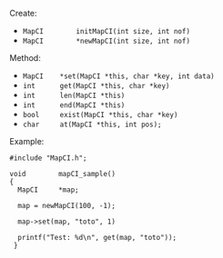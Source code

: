 Create:

- `MapCI		initMapCI(int size, int nof)`
- `MapCI		*newMapCI(int size, int nof)`

Method:

- `MapCI	*set(MapCI *this, char *key, int data)`
- `int		get(MapCI *this, char *key)`
- `int		len(MapCI *this)`
- `int		end(MapCI *this)`
- `bool		exist(MapCI *this, char *key)`
- `char		at(MapCI *this, int pos);`

Example:
```
#include "MapCI.h";

void		mapCI_sample()
{
  MapCI		*map;

  map = newMapCI(100, -1);

  map->set(map, "toto", 1)

  printf("Test: %d\n", get(map, "toto"));
 }
```
